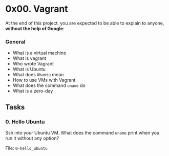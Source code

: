 <h1>0x00. Vagrant</h1>
<p>At the end of this project, you are expected to be able to explain to anyone, <strong>without the help of Google</strong>:</p>

<h3>General</h3>

<ul>
<li>What is a virtual machine</li>
<li>What is vagrant</li>
<li>Who wrote Vagrant</li>
<li>What is Ubuntu</li>
<li>What does <code>Ubuntu</code> mean</li>
<li>How to use VMs with Vagrant</li>
<li>What does the command <code>uname</code> do</li>
<li>What is a zero-day</li>
</ul>
<h2>Tasks</h2>
  <h3>
    0. Hello Ubuntu
  </h3>
  <p>Ssh into your Ubuntu VM. What does the command <code>uname</code> print when you run it without any option?</p>
        <p>File: <code>0-hello_ubuntu</code></p>

